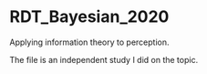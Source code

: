# RDT_Bayesian_2020
Applying information theory to perception.

The file is an independent study I did on the topic.
